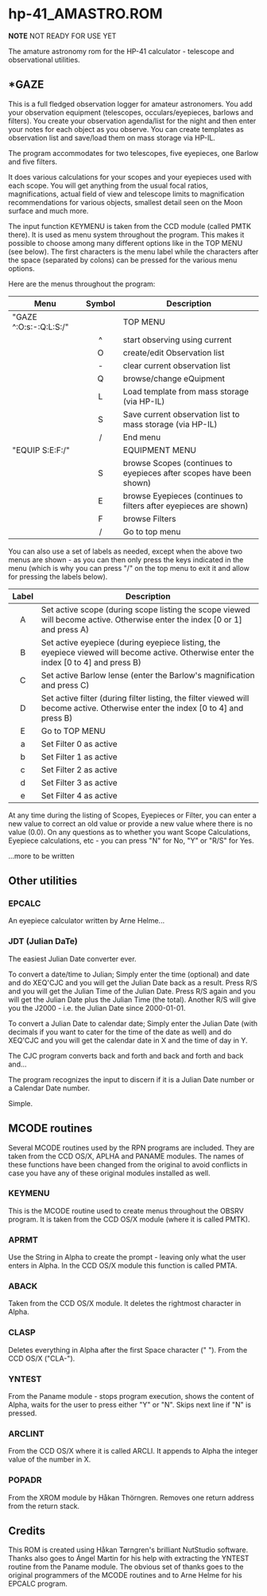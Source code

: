 # hp-41_AMASTRO.ROM

**NOTE** NOT READY FOR USE YET

The amature astronomy rom for the HP-41 calculator - telescope and observational utilities.

## *GAZE

This is a full fledged observation logger for amateur astronomers. You add your observation equipment (telescopes, occulars/eyepieces, barlows and filters). You create your observation agenda/list for the night and then enter your notes for each object as you observe. You can create templates as observation list and save/load them on mass storage via HP-IL.

The program accommodates for two telescopes, five eyepieces, one Barlow and five filters.

It does various calculations for your scopes and your eyepieces used with each scope. You will get anything from the usual focal ratios, magnifications, actual
field of view and telescope limits to magnification recommendations for various objects, smallest detail seen on the Moon surface and much more.

The input function KEYMENU is taken from the CCD module (called PMTK there). It is used as menu system throughout the program. This makes it possible to choose among many different options like in the TOP MENU (see below). The first characters is the menu label while the characters after the space (separated by colons) can be pressed for the various menu options.

Here are the menus throughout the program:

| Menu                    | Symbol | Description   
| ----------------------- | :----: | --------------
| "GAZE ^:O:s:-:Q:L:S:/"  |        | TOP MENU
|                         |   ^    | start observing using current
|                         |   O    | create/edit Observation list
|                         |   -    | clear current observation list
|                         |   Q    | browse/change eQuipment
|                         |   L    | Load template from mass storage (via HP-IL)
|                         |   S    | Save current observation list to mass storage (via HP-IL)
|                         |   /    | End menu
| "EQUIP S:E:F:/"         |        | EQUIPMENT MENU
|                         |   S    | browse Scopes (continues to eyepieces after scopes have been shown)
|                         |   E    | browse Eyepieces (continues to filters after eyepieces are shown)
|                         |   F    | browse Filters
|                         |   /    | Go to top menu

You can also use a set of labels as needed, except when the above two menus are shown - as you can then only press the keys indicated in the menu (which is why you can press "/" on the top menu to exit it and allow for pressing the labels below).

| Label | Description
| :---: | ------------------------------------------
|   A   | Set active scope (during scope listing the scope viewed will become active. Otherwise enter the index [0 or 1] and press A)
|   B   | Set active eyepiece (during eyepiece listing, the eyepiece viewed will become active. Otherwise enter the index [0 to 4] and press B) 
|   C   | Set active Barlow lense (enter the Barlow's magnification and press C)
|   D   | Set active filter (during filter listing, the filter viewed will become active. Otherwise enter the index [0 to 4] and press B) 
|   E   | Go to TOP MENU
|   a   | Set Filter 0 as active
|   b   | Set Filter 1 as active
|   c   | Set Filter 2 as active
|   d   | Set Filter 3 as active
|   e   | Set Filter 4 as active

At any time during the listing of Scopes, Eyepieces or Filter, you can enter a new value to correct an old value or provide a new value where there is no value (0.0). On any questions as to whether you want Scope Calculations, Eyepiece calculations, etc - you can press "N" for No, "Y" or "R/S" for Yes.

...more to be written

## Other utilities

### EPCALC

An eyepiece calculator written by Arne Helme...

### JDT (Julian DaTe)

The easiest Julian Date converter ever.

To convert a date/time to Julian; Simply enter the time (optional) and date and do XEQ'CJC and you will get the Julian Date back as a result. Press R/S and you will get the Julian Time of the Julian Date. Press R/S again and you will get the Julian Date plus the Julian Time (the total). Another R/S will give you the J2000 - i.e. the Julian Date since 2000-01-01.

To convert a Julian Date to calendar date; Simply enter the Julian Date (with decimals if you want to cater for the time of the date as well) and do XEQ'CJC and you will get the calendar date in X and the time of day in Y.

The CJC program converts back and forth and back and forth and back and...

The program recognizes the input to discern if it is a Julian Date number or a Calendar Date number.

Simple.

## MCODE routines

Several MCODE routines used by the RPN programs are included. They are taken from the CCD OS/X, APLHA and PANAME modules. The names of these functions have been changed from the original to avoid conflicts in case you have any of these original modules installed as well.

### KEYMENU

This is the MCODE routine used to create menus throughout the OBSRV program. It is taken from the CCD OS/X module (where it is called PMTK).

### APRMT

Use the String in Alpha to create the prompt - leaving only what the user enters in Alpha. In the CCD OS/X module this function is called PMTA.

### ABACK

Taken from the CCD OS/X module. It deletes the rightmost character in Alpha.

### CLASP

Deletes everything in Alpha after the first Space character (" "). From the CCD OS/X ("CLA-").

### YNTEST

From the Paname module - stops program execution, shows the content of Alpha, waits for the user to press either "Y" or "N". Skips next line if "N" is pressed.

### ARCLINT

From the CCD OS/X where it is called ARCLI. It appends to Alpha the integer value of the number in X.

### POPADR

From the XROM module by Håkan Thörngren. Removes one return address from the return stack.

## Credits

This ROM is created using Håkan Tørngren's brilliant NutStudio software. Thanks also goes to Ángel Martin for his help with extracting the YNTEST routine from the Paname module. The obvious set of thanks goes to the original programmers of the MCODE routines and to Arne Helme for his EPCALC program.
